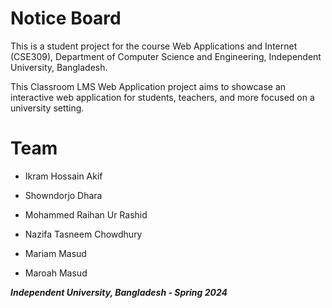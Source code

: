 # Notice Board

This is a student project for the course Web Applications and Internet (CSE309), Department of Computer Science and Engineering, Independent University, Bangladesh.

This Classroom LMS Web Application project aims to showcase an interactive web application for students, teachers, and more focused on a university setting.


# Team
- Ikram Hossain Akif

- Showndorjo Dhara

- Mohammed Raihan Ur Rashid

- Nazifa Tasneem Chowdhury

- Mariam Masud

- Maroah Masud

_**Independent University, Bangladesh - Spring 2024**_